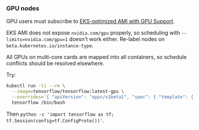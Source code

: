 ### GPU nodes

GPU users must subscribe to [EKS-optimized AMI with GPU Support](https://aws.amazon.com/marketplace/pp?sku=58kec53jbhfbaqpgzivdyhdo9).

EKS AMI does not expose `nvidia.com/gpu` properly, so scheduling with `--limits=nvidia.com/gpu=1` doesn't work either. Re-label nodes on `beta.kubernetes.io/instance-type`.

All GPUs on multi-core cards are mapped into all containers, so schedule conflicts should be resolved elsewhere.

Try:

```bash
kubectl run -ti --rm \
  --image=tensorflow/tensorflow:latest-gpu \
  --overrides='{ "apiVersion": "apps/v1beta1", "spec": { "template": { "spec": { "nodeSelector": { "beta.kubernetes.io/instance-type": "p2.xlarge" } } } } }' \
  tensorflow /bin/bash
```

Then `python -c 'import tensorflow as tf; tf.Session(config=tf.ConfigProto())'`.
